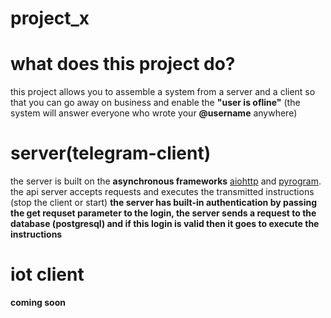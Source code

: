 # project_x
# what does this project do?
this project allows you to assemble a system from a server and a client so that you can go away on business and enable the **"user is ofline"** (the system will answer everyone who wrote your **@username** anywhere)
# server(telegram-client)
the server is built on the __asynchronous frameworks__ [aiohttp](https://github.com/aio-libs/aiohttp) and [pyrogram](https://github.com/pyrogram/pyrogram). the api server accepts requests and executes the transmitted instructions (stop the client or start)
__the server has built-in authentication by passing the get requset parameter to the login, the server sends a request to the database (postgresql) and if this login is valid then it goes to execute the instructions__
# iot client
__coming soon__




